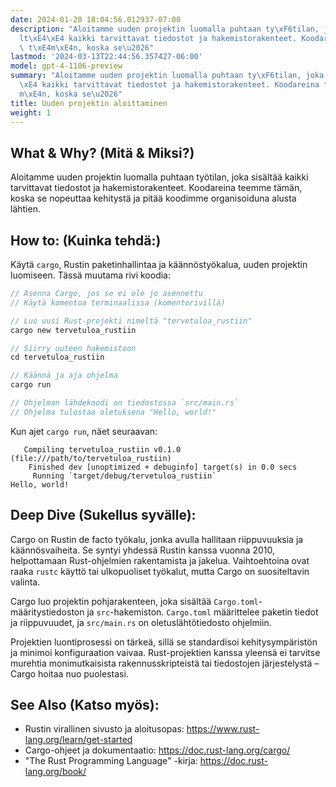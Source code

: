 ```yaml
---
date: 2024-01-20 18:04:56.012937-07:00
description: "Aloitamme uuden projektin luomalla puhtaan ty\xF6tilan, joka sis\xE4\
  lt\xE4\xE4 kaikki tarvittavat tiedostot ja hakemistorakenteet. Koodareina teemme\
  \ t\xE4m\xE4n, koska se\u2026"
lastmod: '2024-03-13T22:44:56.357427-06:00'
model: gpt-4-1106-preview
summary: "Aloitamme uuden projektin luomalla puhtaan ty\xF6tilan, joka sis\xE4lt\xE4\
  \xE4 kaikki tarvittavat tiedostot ja hakemistorakenteet. Koodareina teemme t\xE4\
  m\xE4n, koska se\u2026"
title: Uuden projektin aloittaminen
weight: 1
---
```


## What & Why? (Mitä & Miksi?)
Aloitamme uuden projektin luomalla puhtaan työtilan, joka sisältää kaikki tarvittavat tiedostot ja hakemistorakenteet. Koodareina teemme tämän, koska se nopeuttaa kehitystä ja pitää koodimme organisoiduna alusta lähtien.

## How to: (Kuinka tehdä:)
Käytä `cargo`, Rustin paketinhallintaa ja käännöstyökalua, uuden projektin luomiseen. Tässä muutama rivi koodia:

```Rust
// Asenna Cargo, jos se ei ole jo asennettu
// Käytä komentoa terminaalissa (komentorivillä)

// Luo uusi Rust-projekti nimeltä "tervetuloa_rustiin"
cargo new tervetuloa_rustiin

// Siirry uuteen hakemistoon
cd tervetuloa_rustiin

// Käännä ja aja ohjelma
cargo run

// Ohjelman lähdekoodi on tiedostossa `src/main.rs`
// Ohjelma tulostaa oletuksena "Hello, world!"
```

Kun ajet `cargo run`, näet seuraavan:
```
   Compiling tervetuloa_rustiin v0.1.0 (file:///path/to/tervetuloa_rustiin)
    Finished dev [unoptimized + debuginfo] target(s) in 0.0 secs
     Running `target/debug/tervetuloa_rustiin`
Hello, world!
```

## Deep Dive (Sukellus syvälle):
Cargo on Rustin de facto työkalu, jonka avulla hallitaan riippuvuuksia ja käännösvaiheita. Se syntyi yhdessä Rustin kanssa vuonna 2010, helpottamaan Rust-ohjelmien rakentamista ja jakelua. Vaihtoehtoina ovat raaka `rustc` käyttö tai ulkopuoliset työkalut, mutta Cargo on suositeltavin valinta.

Cargo luo projektin pohjarakenteen, joka sisältää `Cargo.toml`-määritystiedoston ja `src`-hakemiston. `Cargo.toml` määrittelee paketin tiedot ja riippuvuudet, ja `src/main.rs` on oletuslähtötiedosto ohjelmiin.

Projektien luontiprosessi on tärkeä, sillä se standardisoi kehitysympäristön ja minimoi konfiguraation vaivaa. Rust-projektien kanssa yleensä ei tarvitse murehtia monimutkaisista rakennusskripteistä tai tiedostojen järjestelystä – Cargo hoitaa nuo puolestasi.

## See Also (Katso myös):
- Rustin virallinen sivusto ja aloitusopas: https://www.rust-lang.org/learn/get-started
- Cargo-ohjeet ja dokumentaatio: https://doc.rust-lang.org/cargo/
- "The Rust Programming Language" -kirja: https://doc.rust-lang.org/book/
